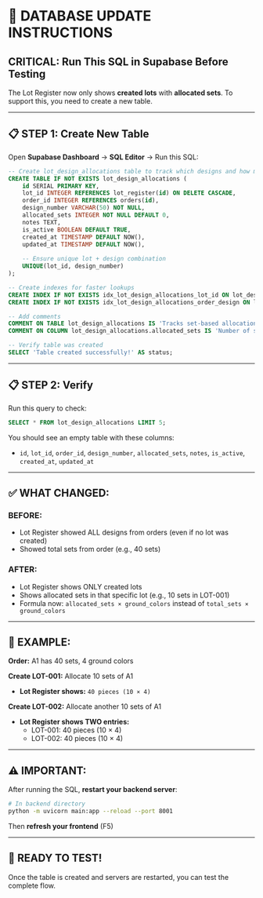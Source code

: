 # 🔧 **DATABASE UPDATE INSTRUCTIONS**

## **CRITICAL: Run This SQL in Supabase Before Testing**

The Lot Register now only shows **created lots** with **allocated sets**. To support this, you need to create a new table.

---

## **📋 STEP 1: Create New Table**

Open **Supabase Dashboard** → **SQL Editor** → Run this SQL:

```sql
-- Create lot_design_allocations table to track which designs and how many sets were allocated to each lot
CREATE TABLE IF NOT EXISTS lot_design_allocations (
    id SERIAL PRIMARY KEY,
    lot_id INTEGER REFERENCES lot_register(id) ON DELETE CASCADE,
    order_id INTEGER REFERENCES orders(id),
    design_number VARCHAR(50) NOT NULL,
    allocated_sets INTEGER NOT NULL DEFAULT 0,
    notes TEXT,
    is_active BOOLEAN DEFAULT TRUE,
    created_at TIMESTAMP DEFAULT NOW(),
    updated_at TIMESTAMP DEFAULT NOW(),
    
    -- Ensure unique lot + design combination
    UNIQUE(lot_id, design_number)
);

-- Create indexes for faster lookups
CREATE INDEX IF NOT EXISTS idx_lot_design_allocations_lot_id ON lot_design_allocations(lot_id);
CREATE INDEX IF NOT EXISTS idx_lot_design_allocations_order_design ON lot_design_allocations(order_id, design_number);

-- Add comments
COMMENT ON TABLE lot_design_allocations IS 'Tracks set-based allocations for each design in a lot';
COMMENT ON COLUMN lot_design_allocations.allocated_sets IS 'Number of sets allocated for this design in this lot';

-- Verify table was created
SELECT 'Table created successfully!' AS status;
```

---

## **📋 STEP 2: Verify**

Run this query to check:

```sql
SELECT * FROM lot_design_allocations LIMIT 5;
```

You should see an empty table with these columns:
- `id`, `lot_id`, `order_id`, `design_number`, `allocated_sets`, `notes`, `is_active`, `created_at`, `updated_at`

---

## **✅ WHAT CHANGED:**

### **BEFORE:**
- Lot Register showed ALL designs from orders (even if no lot was created)
- Showed total sets from order (e.g., 40 sets)

### **AFTER:**
- Lot Register shows ONLY created lots
- Shows allocated sets in that specific lot (e.g., 10 sets in LOT-001)
- Formula now: `allocated_sets × ground_colors` instead of `total_sets × ground_colors`

---

## **🧪 EXAMPLE:**

**Order:** A1 has 40 sets, 4 ground colors

**Create LOT-001:** Allocate 10 sets of A1
- **Lot Register shows:** `40 pieces (10 × 4)`

**Create LOT-002:** Allocate another 10 sets of A1
- **Lot Register shows TWO entries:**
  - LOT-001: 40 pieces (10 × 4)
  - LOT-002: 40 pieces (10 × 4)

---

## **⚠️ IMPORTANT:**

After running the SQL, **restart your backend server**:

```bash
# In backend directory
python -m uvicorn main:app --reload --port 8001
```

Then **refresh your frontend** (F5)

---

## **🎯 READY TO TEST!**

Once the table is created and servers are restarted, you can test the complete flow.

